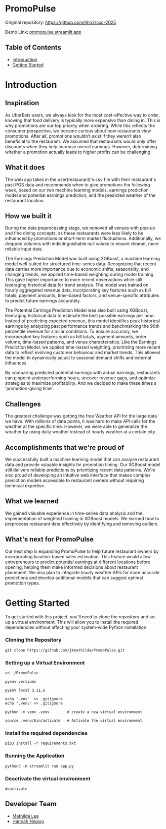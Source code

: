 # PromoPulse

Original repository: https://github.com/hhn2/cxc-2025

Demo Link: [promopulse.streamlit.app](https://promopulse.streamlit.app/)

## Table of Contents
* [Introduction](#Introduction)
* [Getting Started](#Getting-Started)
  
# Introduction
## Inspiration
As UberEats users, we always look for the most cost-effective way to order, knowing that food delivery is typically more expensive than dining in. This is why promotions are our top priority when ordering. While this reflects the consumer perspective, we became curious about how restaurants view promotions. After all, promotions wouldn’t exist if they weren’t also beneficial to the restaurant. We assumed that restaurants would only offer discounts when they help increase overall earnings. However, determining whether a promotion actually leads to higher profits can be challenging.

## What it does
The web app takes in the user(restaurant)'s csv file with their restaurant's past POS data and recommends when to give promotions the following week, based on our two machine learning models, earnings prediction model and potential earnings prediction, and the predicted weather of the restaurant location.

## How we built it
During the data preprocessing stage, we removed all venues with pop-up and fine dining concepts, as these restaurants were less likely to be influenced by promotions or short-term market fluctuations. Additionally, we dropped columns with indistinguishable null values to ensure cleaner, more reliable input data.

The Earnings Prediction Model was built using XGBoost, a machine learning model well-suited for structured time-series data. Recognizing that recent data carries more importance due to economic shifts, seasonality, and changing trends, we applied time-based weighting during model training. This gave higher importance to more recent observations while still leveraging historical data for trend analysis. The model was trained on hourly aggregated revenue data, incorporating key features such as bill totals, payment amounts, time-based factors, and venue-specific attributes to predict future earnings accurately.

The Potential Earnings Prediction Model was also built using XGBoost, leveraging historical data to estimate the best possible earnings per hour. Instead of predicting expected revenue, this model identifies peak historical earnings by analyzing past performance trends and benchmarking the 90th percentile revenue for similar conditions. To ensure accuracy, we incorporated key features such as bill totals, payment amounts, order volume, time-based patterns, and venue characteristics. Like the Earnings Prediction Model, we applied time-based weighting, prioritizing more recent data to reflect evolving customer behaviour and market trends. This allowed the model to dynamically adjust to seasonal demand shifts and external influences. 

By comparing predicted potential earnings with actual earnings, restaurants can pinpoint underperforming hours, uncover revenue gaps, and optimize strategies to maximize profitability. And we decided to make these times a 'promotion-giving time'. 

## Challenges
The greatest challenge was getting the free Weather API for the large data we have. With millions of data points, it was hard to make API calls for the weather at the specific time. However, we were able to generalize the weather by using daily weather instead of hourly weather at a certain city. 

## Accomplishments that we're proud of
We successfully built a machine learning model that can analyze restaurant data and provide valuable insights for promotion timing. Our XGBoost model still delivers reliable predictions by prioritizing recent data patterns. We're also proud of developing an intuitive web interface that makes complex prediction models accessible to restaurant owners without requiring technical expertise.

## What we learned
We gained valuable experience in time-series data analysis and the implementation of weighted training in XGBoost models. We learned how to preprocess restaurant data effectively by identifying and removing outliers.

## What's next for PromoPulse
Our next step is expanding PromoPulse to help future restaurant owners by incorporating location-based sales estimation. This feature would allow entrepreneurs to predict potential earnings at different locations before opening, helping them make informed decisions about restaurant placement. We also plan to integrate hourly weather APIs for more accurate predictions and develop additional models that can suggest optimal promotion types.

# Getting Started
To get started with this project, you'll need to clone the repository and set up a virtual environment. This will allow you to install the required dependencies without affecting your system-wide Python installation.

### Cloning the Repository

    git clone https://github.com/jkmathilda/PromoPulse.git

### Setting up a Virtual Environment

    cd ./PromoPulse

    pyenv versions

    pyenv local 3.11.6

    echo '.env'  >> .gitignore
    echo '.venv' >> .gitignore

    python -m venv .venv        # create a new virtual environment

    source .venv/bin/activate   # Activate the virtual environment

### Install the required dependencies

    pip3 install -r requirements.txt

### Running the Application

    python3 -m streamlit run app.py
    
### Deactivate the virtual environment

    deactivate




## Developer Team

- [Mathilda Lee](https://github.com/jkmathilda)  
- [Hannah Hwang](https://github.com/hhn2)
